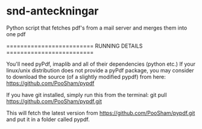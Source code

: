 snd-anteckningar
================

Python script that fetches pdf's from a mail server and merges them into one pdf


========================= RUNNING DETAILS =========================

You'll need pyPdf, imaplib and all of their dependencies (python etc.)
If your linux/unix distribution does not provide a pyPdf package, you may consider to download the source (of a slightly modified pypdf) from here: https://github.com/PooSham/pypdf

If you have git installed, simply run this from the terminal:
git pull https://github.com/PooSham/pypdf.git

This will fetch the latest version from https://github.com/PooSham/pypdf.git and put it in a folder called pypdf. 